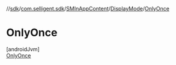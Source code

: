 //[sdk](../../../../../index.md)/[com.selligent.sdk](../../../index.md)/[SMInAppContent](../../index.md)/[DisplayMode](../index.md)/[OnlyOnce](index.md)

# OnlyOnce

[androidJvm]\
[OnlyOnce](index.md)
